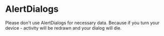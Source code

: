 # AlertDialogs
Please don't use AlertDialogs for necessary data. Because if you turn your device - activity will be redrawn and your dialog will die.
